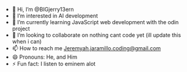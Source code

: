 - 👋 Hi, I’m @BIGjerry13ern
- 👀 I’m interested in AI development
- 🌱 I’m currently learning JavaScript web development with the odin project
- 💞️ I’m looking to collaborate on nothing cant code yet (ill update this when i can)
- 📫 How to reach me Jeremyah.jaramillo.coding@gmail.com
- 😄 Pronouns: He, and Him  
- ⚡ Fun fact: I listen to eminem alot

<!---
BIGjerry13ern/BIGjerry13ern is a ✨ special ✨ repository because its `README.md` (this file) appears on your GitHub profile.
You can click the Preview link to take a look at your changes.
--->
